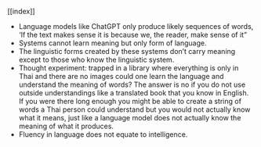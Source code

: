 [[index]]
- Language models like ChatGPT only produce likely sequences of words, ‘If the text makes sense it is because we, the reader, make sense of it”
- Systems cannot learn meaning but only form of language.
- The linguistic forms created by these systems don’t carry meaning except to those who know the linguistic system.
- Thought experiment: trapped in a library where everything is only in Thai and there are no images could one learn the language and understand the meaning of words? The answer is no if you do not use outside understandings like a translated book that you know in English. If you were there long enough you might be able to create a string of words a Thai person could understand but you would not actually know what it means, just like a language model does not actually know the meaning of what it produces.
- Fluency in language does not equate to intelligence.